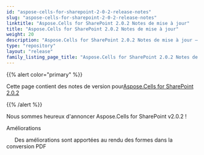 ```yaml
---
id: "aspose-cells-for-sharepoint-2-0-2-release-notes"
slug: "aspose-cells-for-sharepoint-2-0-2-release-notes"
linktitle: "Aspose.Cells for SharePoint 2.0.2 Notes de mise à jour"
title: "Aspose.Cells for SharePoint 2.0.2 Notes de mise à jour"
weight: 20
description: "Aspose.Cells for SharePoint 2.0.2 Notes de mise à jour – the latest updates and fixes."
type: "repository"
layout: "release"
family_listing_page_title: "Aspose.Cells for SharePoint 2.0.2 Notes de mise à jour"
---
```

{{% alert color="primary" %}} 

 Cette page contient des notes de version pour[Aspose.Cells for SharePoint 2.0.2](https://releases.aspose.com/cells/sharepoint/new-releases/aspose.cells-for-sharepoint-2.0.2/)

{{% /alert %}} 

Nous sommes heureux d'annoncer Aspose.Cells for SharePoint v2.0.2 !



Améliorations



`   `Des améliorations sont apportées au rendu des formes dans la conversion PDF
